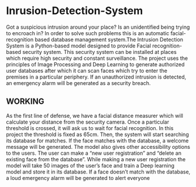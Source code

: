 # Inrusion-Detection-System
Got a suspicious intrusion around your place? Is an unidentified being trying to encroach in? In order to solve such problems this is an automatic facial-recognition based database management system.The Intrusion Detection System is a Python-based model designed to provide Facial recognition-based security system. This security system can be installed at places which require high security and constant surveillance. The project uses the principles of Image Processing and Deep Learning to generate authorized user databases after which it can scan faces which try to enter the premises in a particular periphery. If an unauthorized intrusion is detected, an emergency alarm will be generated as a security breach.

## WORKING
As the first line of defense, we have a facial distance measurer which will calculate your distance from the security camera. Once a particular threshold is crossed, it will ask us to wait for facial recognition. In this project the threshold is fixed as 65cm. Then, the system will start searching its database for matches. If the face matches with the database, a welcome message will be generated. The model also gives other accessibility options to the users. The user can make a “new user registration” and “delete an existing face from the database”. While making a new user registration the model will take 50 images of the user’s face and train a Deep learning model and store it in its database. If a face doesn’t match with the database, a loud emergency alarm will be generated to alert everyone
